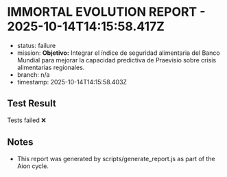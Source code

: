 # IMMORTAL EVOLUTION REPORT - 2025-10-14T14:15:58.417Z

- status: failure
- mission: **Objetivo:** Integrar el índice de seguridad alimentaria del Banco Mundial para mejorar la capacidad predictiva de Praevisio sobre crisis alimentarias regionales.
- branch: n/a
- timestamp: 2025-10-14T14:15:58.403Z

## Test Result

Tests failed ❌

## Notes

- This report was generated by scripts/generate_report.js as part of the Aion cycle.
